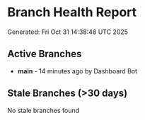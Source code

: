 # Branch Health Report
Generated: Fri Oct 31 14:38:48 UTC 2025

## Active Branches
- **main** - 14 minutes ago by Dashboard Bot

## Stale Branches (>30 days)
No stale branches found
